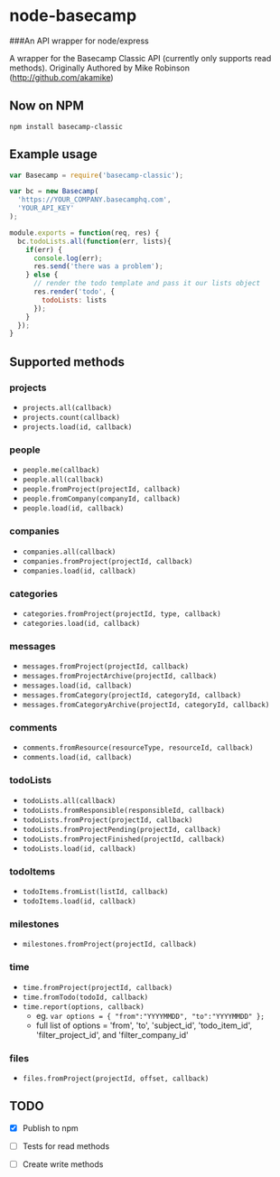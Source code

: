 # node-basecamp 
###An API wrapper for node/express

A wrapper for the Basecamp Classic API (currently only supports read methods). Originally Authored by Mike Robinson (http://github.com/akamike)

## Now on NPM
```
npm install basecamp-classic
```

## Example usage
```js
var Basecamp = require('basecamp-classic');

var bc = new Basecamp(
  'https://YOUR_COMPANY.basecamphq.com',
  'YOUR_API_KEY'
);

module.exports = function(req, res) {
  bc.todoLists.all(function(err, lists){
    if(err) {
      console.log(err);
      res.send('there was a problem');
    } else {
      // render the todo template and pass it our lists object
      res.render('todo', {
        todoLists: lists
      });
    }
  });
}
```

## Supported methods

### projects

* `projects.all(callback)`
* `projects.count(callback)`
* `projects.load(id, callback)`

### people

* `people.me(callback)`
* `people.all(callback)`
* `people.fromProject(projectId, callback)`
* `people.fromCompany(companyId, callback)`
* `people.load(id, callback)`

### companies

* `companies.all(callback)`
* `companies.fromProject(projectId, callback)`
* `companies.load(id, callback)`

### categories

* `categories.fromProject(projectId, type, callback)`
* `categories.load(id, callback)`

### messages

* `messages.fromProject(projectId, callback)`
* `messages.fromProjectArchive(projectId, callback)`
* `messages.load(id, callback)`
* `messages.fromCategory(projectId, categoryId, callback)`
* `messages.fromCategoryArchive(projectId, categoryId, callback)`

### comments

* `comments.fromResource(resourceType, resourceId, callback)`
* `comments.load(id, callback)`

### todoLists

* `todoLists.all(callback)`
* `todoLists.fromResponsible(responsibleId, callback)`
* `todoLists.fromProject(projectId, callback)`
* `todoLists.fromProjectPending(projectId, callback)`
* `todoLists.fromProjectFinished(projectId, callback)`
* `todoLists.load(id, callback)`

### todoItems

* `todoItems.fromList(listId, callback)`
* `todoItems.load(id, callback)`

### milestones

* `milestones.fromProject(projectId, callback)`

### time

* `time.fromProject(projectId, callback)`
* `time.fromTodo(todoId, callback)`
* `time.report(options, callback)`
  * eg. `var options = { "from":"YYYYMMDD", "to":"YYYYMMDD" };`
  * full list of options = 'from', 'to', 'subject_id', 'todo_item_id', 'filter_project_id', and 'filter_company_id'

### files

* `files.fromProject(projectId, offset, callback)`

## TODO

- [x] Publish to npm
- [ ] Tests for read methods
- [ ] Create write methods


